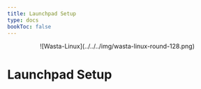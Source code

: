 ```yaml
---
title: Launchpad Setup
type: docs
bookToc: false
---
```


<p align="center"> ![Wasta-Linux](../../../img/wasta-linux-round-128.png)

# Launchpad Setup
